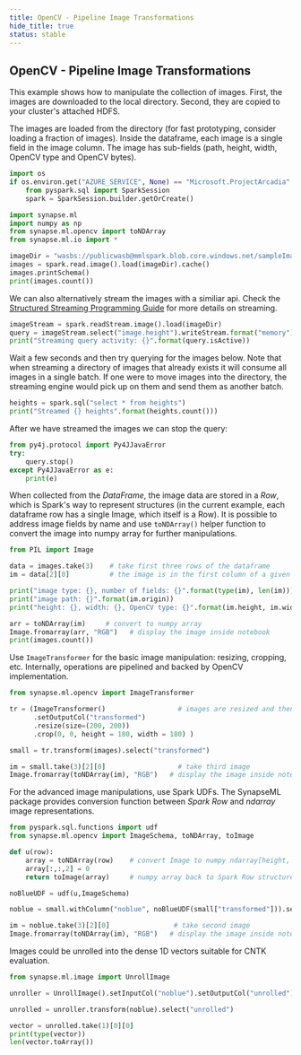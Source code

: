 ```yaml
---
title: OpenCV - Pipeline Image Transformations
hide_title: true
status: stable
---
```

## OpenCV - Pipeline Image Transformations

This example shows how to manipulate the collection of images.
First, the images are downloaded to the local directory.
Second, they are copied to your cluster's attached HDFS.

The images are loaded from the directory (for fast prototyping, consider loading a fraction of
images). Inside the dataframe, each image is a single field in the image column. The image has
sub-fields (path, height, width, OpenCV type and OpenCV bytes).


```python
import os
if os.environ.get("AZURE_SERVICE", None) == "Microsoft.ProjectArcadia":
    from pyspark.sql import SparkSession
    spark = SparkSession.builder.getOrCreate()

import synapse.ml
import numpy as np
from synapse.ml.opencv import toNDArray
from synapse.ml.io import *

imageDir = "wasbs://publicwasb@mmlspark.blob.core.windows.net/sampleImages"
images = spark.read.image().load(imageDir).cache()
images.printSchema()
print(images.count())
```

We can also alternatively stream the images with a similiar api.
Check the [Structured Streaming Programming Guide](https://spark.apache.org/docs/latest/structured-streaming-programming-guide.html)
for more details on streaming.


```python
imageStream = spark.readStream.image().load(imageDir)
query = imageStream.select("image.height").writeStream.format("memory").queryName("heights").start()
print("Streaming query activity: {}".format(query.isActive))
```

Wait a few seconds and then try querying for the images below.
Note that when streaming a directory of images that already exists it will
consume all images in a single batch. If one were to move images into the
directory, the streaming engine would pick up on them and send them as
another batch.


```python
heights = spark.sql("select * from heights")
print("Streamed {} heights".format(heights.count()))
```

After we have streamed the images we can stop the query:


```python
from py4j.protocol import Py4JJavaError
try:
    query.stop()
except Py4JJavaError as e:
    print(e)
```

When collected from the *DataFrame*, the image data are stored in a *Row*, which is Spark's way
to represent structures (in the current example, each dataframe row has a single Image, which
itself is a Row).  It is possible to address image fields by name and use `toNDArray()` helper
function to convert the image into numpy array for further manipulations.


```python
from PIL import Image

data = images.take(3)    # take first three rows of the dataframe
im = data[2][0]          # the image is in the first column of a given row

print("image type: {}, number of fields: {}".format(type(im), len(im)))
print("image path: {}".format(im.origin))
print("height: {}, width: {}, OpenCV type: {}".format(im.height, im.width, im.mode))

arr = toNDArray(im)     # convert to numpy array
Image.fromarray(arr, "RGB")   # display the image inside notebook
print(images.count())
```

Use `ImageTransformer` for the basic image manipulation: resizing, cropping, etc.
Internally, operations are pipelined and backed by OpenCV implementation.


```python
from synapse.ml.opencv import ImageTransformer

tr = (ImageTransformer()                  # images are resized and then cropped
      .setOutputCol("transformed")
      .resize(size=(200, 200))
      .crop(0, 0, height = 180, width = 180) )

small = tr.transform(images).select("transformed")

im = small.take(3)[2][0]                  # take third image
Image.fromarray(toNDArray(im), "RGB")   # display the image inside notebook
```

For the advanced image manipulations, use Spark UDFs.
The SynapseML package provides conversion function between *Spark Row* and
*ndarray* image representations.


```python
from pyspark.sql.functions import udf
from synapse.ml.opencv import ImageSchema, toNDArray, toImage

def u(row):
    array = toNDArray(row)    # convert Image to numpy ndarray[height, width, 3]
    array[:,:,2] = 0
    return toImage(array)     # numpy array back to Spark Row structure

noBlueUDF = udf(u,ImageSchema)

noblue = small.withColumn("noblue", noBlueUDF(small["transformed"])).select("noblue")

im = noblue.take(3)[2][0]                # take second image
Image.fromarray(toNDArray(im), "RGB")   # display the image inside notebook
```

Images could be unrolled into the dense 1D vectors suitable for CNTK evaluation.


```python
from synapse.ml.image import UnrollImage

unroller = UnrollImage().setInputCol("noblue").setOutputCol("unrolled")

unrolled = unroller.transform(noblue).select("unrolled")

vector = unrolled.take(1)[0][0]
print(type(vector))
len(vector.toArray())
```


```python

```
